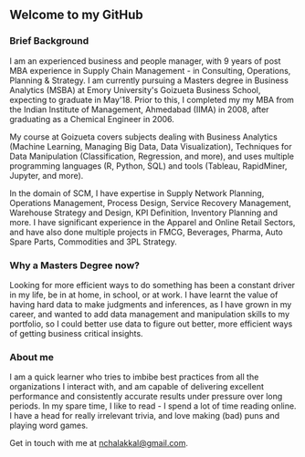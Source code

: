 ## Welcome to my GitHub

### Brief Background

I am an experienced business and people manager, with 9 years of post MBA experience in Supply Chain Management - in Consulting, Operations, Planning & Strategy. I am currently pursuing a Masters degree in Business Analytics (MSBA) at Emory University's Goizueta Business School, expecting to graduate in May'18. Prior to this, I completed my my MBA from the Indian Institute of Management, Ahmedabad (IIMA) in 2008, after graduating as a Chemical Engineer in 2006.

My course at Goizueta covers subjects dealing with Business Analytics (Machine Learning, Managing Big Data, Data Visualization), Techniques for Data Manipulation (Classification, Regression, and more), and uses multiple programming languages (R, Python, SQL) and tools (Tableau, RapidMiner, Jupyter, and more).

In the domain of SCM, I have expertise in Supply Network Planning, Operations Management, Process Design, Service Recovery Management, Warehouse Strategy and Design, KPI Definition, Inventory Planning and more. I have significant experience in the Apparel and Online Retail Sectors, and have also done multiple projects in FMCG, Beverages, Pharma, Auto Spare Parts, Commodities and 3PL Strategy.

### Why a Masters Degree now?

Looking for more efficient ways to do something has been a constant driver in my life, be in at home, in school, or at work. I have learnt the value of having hard data to make judgments and inferences, as I have grown in my career, and wanted to add data management and manipulation skills to my portfolio, so I could better use data to figure out better, more efficient ways of getting business critical insights. 

### About me

I am a quick learner who tries to imbibe best practices from all the organizations I interact with, and am capable of delivering excellent performance and consistently accurate results under pressure over long periods. In my spare time, I like to read - I spend a lot of time reading online. I have a head for really irrelevant trivia, and love making (bad) puns and playing word games.

Get in touch with me at nchalakkal@gmail.com.
